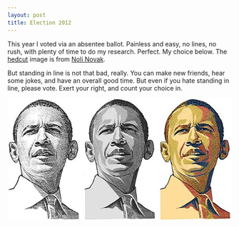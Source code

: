 ```yaml
---
layout: post
title: Election 2012
---
```

This year I voted via an absentee ballot. Painless and easy, no lines, no rush, with plenty of time to do my research. Perfect. My choice below. The [hedcut](http://en.wikipedia.org/wiki/Hedcut) image is from [Noli Novak](http://hedcuts.blogspot.com/2008/12/color.html).

But standing in line is not that bad, really. You can make new friends, hear some jokes, and have an overall good time. But even if you hate standing in line, please vote. Exert your right, and count your choice in.

![Barack Obama 2012](/images/11-06-2012/11-06-2012-00.png)
